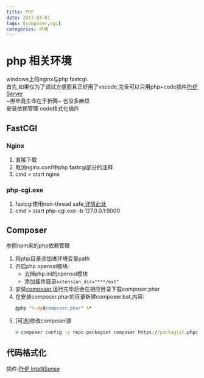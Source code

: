 ```yaml
---
title: PHP
date: 2017-03-01
tags: [composer,cgi]
categories: 环境
---
```

# php 相关环境

windows上的nginx与php fastcgi.  
首先,如果仅为了调试方便而且正好用了vscode,完全可以只用php+code插件[PHP Server](https://marketplace.visualstudio.com/items?itemName=brapifra.phpserver)  
~但毕竟生命在于折腾~ 也没多麻烦  
安装依赖管理
code格式化插件

<!-- more -->

## FastCGI

### Nginx

1. 直接下载
2. 取消nginx.conf中php fastcgi部分的注释
3. cmd > start nginx

### php-cgi.exe

1. fastcgi使用non-thread safe,[详情此处](https://stackoverflow.com/questions/1623914/what-is-thread-safe-or-non-thread-safe-in-php)
2. cmd > start php-cgi.exe -b 127.0.0.1:9000

## Composer

参照npm来的php依赖管理

1. 将php目录添加进环境变量path
2. 开启php openssl模块:
    * 去掉php.ini的openssl模块
    * 添加插件目录`extension_dir="***/ext"`
3. 安装[composer](https://pkg.phpcomposer.com/#how-to-install-composer),运行完毕后会在相应目录下载composer.phar
4. 在安装composer.phar的目录新建composer.bat,内容:
    ```bat
    @php "%~dp0composer.phar" %*
    ```
5. [可选]修改composer源
    ```cmd
    > composer config -g repo.packagist composer https://packagist.phpcomposer.com
    ```

## 代码格式化

插件:[PHP IntelliSense](https://marketplace.visualstudio.com/items?itemName=felixfbecker.php-intellisense)